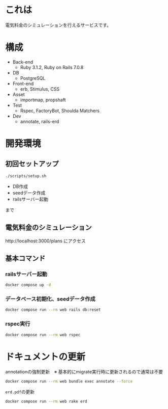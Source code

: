 # これは
電気料金のシミュレーションを行えるサービスです。

# 構成
- Back-end
    - Ruby 3.1.2, Ruby on Rails 7.0.8
- DB
    - PostgreSQL
- Front-end
    - erb, Stimulus, CSS
- Asset
    - importmap, propshaft
- Test
    - Rspec, FactoryBot, Shoulda Matchers
- Dev
    - annotate, rails-erd

# 開発環境
## 初回セットアップ
```sh
./scripts/setup.sh
```

- DB作成
- seedデータ作成
- railsサーバー起動

まで

## 電気料金のシミュレーション

http://localhost:3000/plans にアクセス

## 基本コマンド
### railsサーバー起動
```sh
docker compose up -d
```

### データベース初期化、seedデータ作成
```sh
docker compose run --rm web rails db:reset
```

### rspec実行
```sh
docker compose run --rm web rspec
```

# ドキュメントの更新

annotationの強制更新　※ 基本的にmigrate実行時に更新されるので通常は不要

```sh
docker compose run --rm web bundle exec annotate --force
```

`erd.pdf`の更新

```sh
docker compose run --rm web rake erd
```